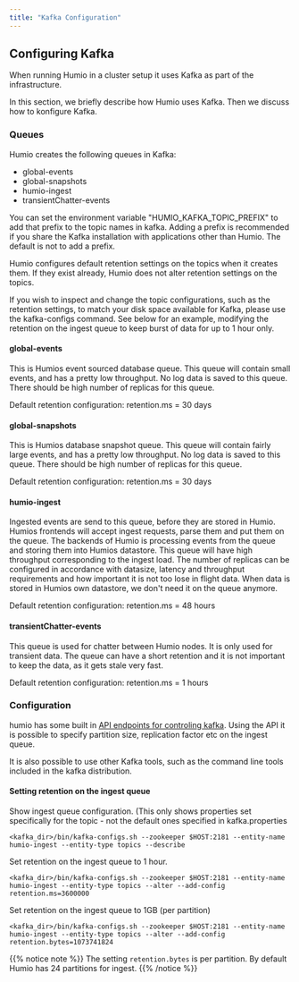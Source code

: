 ```yaml
---
title: "Kafka Configuration"
---
```


## Configuring Kafka

When running Humio in a cluster setup it uses Kafka as part of the infrastructure.

In this section, we briefly describe how Humio uses Kafka. Then we discuss how to konfigure Kafka.


### Queues
Humio creates the following queues in Kafka:

* global-events
* global-snapshots
* humio-ingest
* transientChatter-events

You can set the environment variable "HUMIO_KAFKA_TOPIC_PREFIX" to add that prefix to the topic names in kafka.
Adding a prefix is recommended if you share the Kafka installation with applications other than Humio.
The default is not to add a prefix.

Humio configures default retention settings on the topics when it creates them.
If they exist already, Humio does not alter retention settings on the topics.

If you wish to inspect and change the topic configurations, such as the retention settings,
to match your disk space available for Kafka, please use the kafka-configs command.
See below for an example, modifying the retention on the ingest queue to keep burst of data for up to 1 hour only.


#### global-events
This is Humios event sourced database queue. This queue will contain small events, and has a pretty low throughput.
No log data is saved to this queue. There should be high number of replicas for this queue.

Default retention configuration: retention.ms = 30 days

#### global-snapshots
This is Humios database snapshot queue. This queue will contain fairly large events, and has a pretty low throughput.
No log data is saved to this queue. There should be high number of replicas for this queue.

Default retention configuration: retention.ms = 30 days

#### humio-ingest
Ingested events are send to this queue, before they are stored in Humio. Humios frontends will accept ingest requests, parse them and put them on the queue.
The backends of Humio is processing events from the queue and storing them into Humios datastore.
This queue will have high throughput corresponding to the ingest load.
The number of replicas can be configured in accordance with datasize, latency and throughput requirements and how important it is not too lose in flight data.
When data is stored in Humios own datastore, we don't need it on the queue anymore.

Default retention configuration: retention.ms = 48 hours

#### transientChatter-events
This queue is used for chatter between Humio nodes.  It is only used for transient data.
The queue can have a short retention and it is not important to keep the data, as it gets stale very fast.

Default retention configuration: retention.ms = 1 hours

### Configuration

humio has some built in [API endpoints for controling kafka](/operation/on_prem_http_api/). Using the API it is possible to specify partition size, replication factor etc on the ingest queue.

It is also possible to use other Kafka tools, such as the command line tools included in the kafka distribution.


#### Setting retention on the ingest queue
Show ingest queue configuration. (This only shows properties set specifically for the topic - not the default ones specified in kafka.properties
```
<kafka_dir>/bin/kafka-configs.sh --zookeeper $HOST:2181 --entity-name humio-ingest --entity-type topics --describe
```

Set retention on the ingest queue to 1 hour.

```
<kafka_dir>/bin/kafka-configs.sh --zookeeper $HOST:2181 --entity-name humio-ingest --entity-type topics --alter --add-config retention.ms=3600000
```

Set retention on the ingest queue to 1GB (per partition)

```
<kafka_dir>/bin/kafka-configs.sh --zookeeper $HOST:2181 --entity-name humio-ingest --entity-type topics --alter --add-config retention.bytes=1073741824
```

{{% notice note %}}
The setting `retention.bytes` is per partition. By default Humio has 24 partitions for ingest.
{{% /notice %}}
